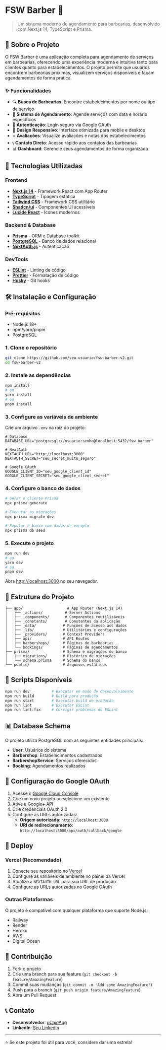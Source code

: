 # FSW Barber 💈

> Um sistema moderno de agendamento para barbearias, desenvolvido com Next.js 14, TypeScript e Prisma.

## 📱 Sobre o Projeto

O FSW Barber é uma aplicação completa para agendamento de serviços em barbearias, oferecendo uma experiência moderna e intuitiva tanto para clientes quanto para estabelecimentos. O projeto permite que usuários encontrem barbearias próximas, visualizem serviços disponíveis e façam agendamentos de forma prática.

### ✨ Funcionalidades

- 🔍 **Busca de Barbearias**: Encontre estabelecimentos por nome ou tipo de serviço
- 📅 **Sistema de Agendamento**: Agende serviços com data e horário específicos
- 👤 **Autenticação**: Login seguro via Google OAuth
- 📱 **Design Responsivo**: Interface otimizada para mobile e desktop
- ⭐ **Avaliações**: Visualize avaliações e notas dos estabelecimentos
- 📞 **Contato Direto**: Acesso rápido aos contatos das barbearias
- 📊 **Dashboard**: Gerencie seus agendamentos de forma organizada

## 🚀 Tecnologias Utilizadas

### Frontend

- **[Next.js 14](https://nextjs.org/)** - Framework React com App Router
- **[TypeScript](https://www.typescriptlang.org/)** - Tipagem estática
- **[Tailwind CSS](https://tailwindcss.com/)** - Framework CSS utilitário
- **[Shadcn/ui](https://ui.shadcn.com/)** - Componentes UI acessíveis
- **[Lucide React](https://lucide.dev/)** - Ícones modernos

### Backend & Database

- **[Prisma](https://www.prisma.io/)** - ORM e Database toolkit
- **[PostgreSQL](https://www.postgresql.org/)** - Banco de dados relacional
- **[NextAuth.js](https://next-auth.js.org/)** - Autenticação

### DevTools

- **[ESLint](https://eslint.org/)** - Linting de código
- **[Prettier](https://prettier.io/)** - Formatação de código
- **[Husky](https://typicode.github.io/husky/)** - Git hooks

## 🛠️ Instalação e Configuração

### Pré-requisitos

- Node.js 18+
- npm/yarn/pnpm
- PostgreSQL

### 1. Clone o repositório

```bash
git clone https://github.com/seu-usuario/fsw-barber-v2.git
cd fsw-barber-v2
```

### 2. Instale as dependências

```bash
npm install
# ou
yarn install
# ou
pnpm install
```

### 3. Configure as variáveis de ambiente

Crie um arquivo `.env` na raiz do projeto:

```env
# Database
DATABASE_URL="postgresql://usuario:senha@localhost:5432/fsw_barber"

# NextAuth
NEXTAUTH_URL="http://localhost:3000"
NEXTAUTH_SECRET="seu_secret_muito_seguro"

# Google OAuth
GOOGLE_CLIENT_ID="seu_google_client_id"
GOOGLE_CLIENT_SECRET="seu_google_client_secret"
```

### 4. Configure o banco de dados

```bash
# Gerar o cliente Prisma
npx prisma generate

# Executar as migrações
npx prisma migrate dev

# Popular o banco com dados de exemplo
npx prisma db seed
```

### 5. Execute o projeto

```bash
npm run dev
# ou
yarn dev
# ou
pnpm dev
```

Abra [http://localhost:3000](http://localhost:3000) no seu navegador.

## 📁 Estrutura do Projeto

```
├── app/                    # App Router (Next.js 14)
│   ├── _actions/          # Server Actions
│   ├── _components/       # Componentes reutilizáveis
│   ├── _constants/        # Constantes da aplicação
│   ├── _data/            # Funções de acesso aos dados
│   ├── _lib/             # Utilitários e configurações
│   ├── _providers/       # Context Providers
│   ├── api/              # API Routes
│   ├── barbershops/      # Páginas de barbearias
│   └── bookings/         # Páginas de agendamentos
├── prisma/               # Schema e migrações do banco
│   ├── migrations/       # Histórico de migrações
│   └── schema.prisma     # Schema do banco
└── public/               # Arquivos estáticos
```

## 🎯 Scripts Disponíveis

```bash
npm run dev          # Executar em modo de desenvolvimento
npm run build        # Build para produção
npm run start        # Executar build de produção
npm run lint         # Executar ESLint
npm run lint:fix     # Corrigir problemas do ESLint
```

## 📊 Database Schema

O projeto utiliza PostgreSQL com as seguintes entidades principais:

- **User**: Usuários do sistema
- **Barbershop**: Estabelecimentos cadastrados
- **BarbershopService**: Serviços oferecidos
- **Booking**: Agendamentos realizados

## 🔧 Configuração do Google OAuth

1. Acesse o [Google Cloud Console](https://console.cloud.google.com/)
2. Crie um novo projeto ou selecione um existente
3. Ative a Google+ API
4. Crie credenciais OAuth 2.0
5. Configure as URLs autorizadas:
   - **Origem autorizada**: `http://localhost:3000`
   - **URI de redirecionamento**: `http://localhost:3000/api/auth/callback/google`

## 🚀 Deploy

### Vercel (Recomendado)

1. Conecte seu repositório no [Vercel](https://vercel.com)
2. Configure as variáveis de ambiente no painel da Vercel
3. Atualize a `NEXTAUTH_URL` para sua URL de produção
4. Configure as URLs autorizadas no Google OAuth

### Outras Plataformas

O projeto é compatível com qualquer plataforma que suporte Node.js:

- Railway
- Render
- Heroku
- AWS
- Digital Ocean

## 🤝 Contribuição

1. Fork o projeto
2. Crie uma branch para sua feature (`git checkout -b feature/AmazingFeature`)
3. Commit suas mudanças (`git commit -m 'Add some AmazingFeature'`)
4. Push para a branch (`git push origin feature/AmazingFeature`)
5. Abra um Pull Request

## 📞 Contato

- **Desenvolvedor**: [oCaioAug](https://github.com/oCaioAug)
- **LinkedIn**: [Seu LinkedIn](https://www.linkedin.com/in/caio-augusto-331818229/)

---

⭐ Se este projeto foi útil para você, considere dar uma estrela!
